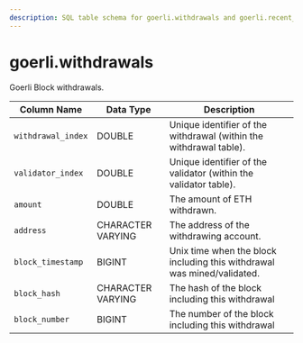 ```yaml
---
description: SQL table schema for goerli.withdrawals and goerli.recent_withdrawals
---
```


# goerli.withdrawals

Goerli Block withdrawals.

| Column Name        | Data Type         | Description                                                             |
| ------------------ | ----------------- | ----------------------------------------------------------------------- |
| `withdrawal_index` | DOUBLE            | Unique identifier of the withdrawal (within the withdrawal table).      |
| `validator_index`  | DOUBLE            | Unique identifier of the validator (within the validator table).        |
| `amount`           | DOUBLE            | The amount of ETH withdrawn.                                            |
| `address`          | CHARACTER VARYING | The address of the withdrawing account.                                 |
| `block_timestamp`  | BIGINT            | Unix time when the block including this withdrawal was mined/validated. |
| `block_hash`       | CHARACTER VARYING | The hash of the block including this withdrawal                         |
| `block_number`     | BIGINT            | The number of the block including this withdrawal                       |
